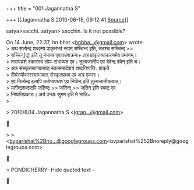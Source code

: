 +++
title = "001 Jagannatha S"

+++
[[Jagannatha S	2010-06-15, 09:12:41 [Source](https://groups.google.com/g/bvparishat/c/92K9JwnIImQ)]]



satya>sacchi. satyan> sacchin. Is it not possible?

On 14 June, 22:37, hn bhat \<[hnbha...@gmail.com]()\> wrote:  
\> अथ सत्येन्द्र शब्दस्य प्राकृतभवं रूपम् सच्चिन्द इति, ततश्च सच्चिन्द् \>\>  
\> सच्चिन्\[द्\] इति तु मंभाव्य एवापभ्रंशक्रमः+ तत्र प्राकृतव्याकरणमेव प्रमाणम्।  
\> तत्रापभ्रंशे दकारस्य लोपः संभाव्यत एव। तुल्यजातीय एव देवेन्द्र देवेन् इति च।  
\> अत्र संस्कृतसाजात्यात् स्तत्समादेवायं शब्दनिष्पत्तिः. प्राकृते  
\> दीर्घस्यीकारस्याभावात् संस्कृतप्रभव एव अत्र एकारः।  
\> एवं नित्येन्द्र इत्यपि ततोप्यपभ्रंश एव नितिन् इति तुल्यजातीयत्वात्।  
\> यतीन्द्रशब्दादपि जतिन्द्र \>\> जतिन्द् \>\> जतिन् इति स्पष्ट एव  
\> निष्पत्तिप्रकारः। अयं पन्थाः सुगम इति मे भाति+  
\>  

\> 2010/6/14 Jagannatha S \<[jgran...@gmail.com]()\>



\> \> \<[bvparishat%2Bno...@googlegroups.com]()\<bvparishat%252Bnoreply@googlegroups.­com>



\> PONDICHERRY- Hide quoted text -




